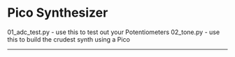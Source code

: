 # Pico Synthesizer

01_adc_test.py - use this to test out your Potentiometers
02_tone.py - use this to build the crudest synth using a Pico

---
